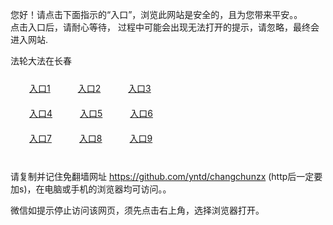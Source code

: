 您好！请点击下面指示的“入口”，浏览此网站是安全的，且为您带来平安。。 <br/>
点击入口后，请耐心等待， 过程中可能会出现无法打开的提示，请忽略，最终会进入网站. </br>

法轮大法在长春<br/>
<div style="padding:10px"><a style="margin:20px" target="_blank" href="https://dxib6jfakmxii.cloudfront.net/2Qpsp?ziesauo" id="ccLink1" rel="nofollow">入口1</a> <a target="_blank" style="margin:20px" href="https://d15ct5y8qgquqv.cloudfront.net/2Qpsp?jcavqb" id="ccLink2" rel="nofollow">入口2</a> <a style="margin:20px" target="_blank" href="https://d3gg8mcu0qaz8q.cloudfront.net/2Qpsp?dgfveh" id="ccLink3" rel="nofollow">入口3</a></div>

<div style="padding:10px" ><a style="margin:20px" target="_blank" href="https://dxib6jfakmxii.cloudfront.net/2Qpsp?ziesauo" id="ccLink4" rel="nofollow">入口4</a> <a style="margin:20px" href="https://d15ct5y8qgquqv.cloudfront.net/2Qpsp?jcavqb" target="_blank" id="ccLink5" rel="nofollow">入口5</a> <a style="margin:20px" href="https://d3gg8mcu0qaz8q.cloudfront.net/2Qpsp?dgfveh" target="_blank" id="ccLink6" rel="nofollow">入口6</a></div>

<div style="padding:10px"><a style="margin:20px" target="_blank" href="https://dxib6jfakmxii.cloudfront.net/2Qpsp?ziesauo" id="ccLink7" rel="nofollow">入口7</a> <a style="margin:20px" href="https://d15ct5y8qgquqv.cloudfront.net/2Qpsp?jcavqb" target="_blank" id="ccLink8" rel="nofollow">入口8</a> <a style="margin:20px" target="_blank" href="https://d3gg8mcu0qaz8q.cloudfront.net/2Qpsp?dgfveh" id="ccLink9" rel="nofollow">入口9</a></div>

<br/>



请复制并记住免翻墙网址 https://github.com/yntd/changchunzx (http后一定要加s)，在电脑或手机的浏览器均可访问。。<br/>

微信如提示停止访问该网页，须先点击右上角，选择浏览器打开。
